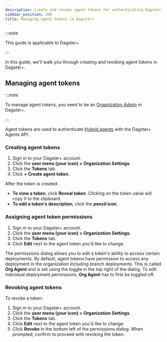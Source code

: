 ```yaml
---
description: Create and revoke agent tokens for authenticating Dagster+ hybrid agents.
sidebar_position: 200
title: Managing agent tokens in Dagster+
---
```


:::note

This guide is applicable to Dagster+.

:::

In this guide, we'll walk you through creating and revoking agent tokens in Dagster+.

## Managing agent tokens

:::note

To manage agent tokens, you need to be an [Organization Admin](/dagster-plus/features/authentication-and-access-control/rbac/user-roles-permissions#user-permissions-reference) in Dagster+.

:::

Agent tokens are used to authenticate [Hybrid agents](/dagster-plus/deployment/deployment-types/hybrid/) with the Dagster+ Agents API.

### Creating agent tokens

1. Sign in to your Dagster+ account.
2. Click the **user menu (your icon) > Organization Settings**.
3. Click the **Tokens** tab.
4. Click **+ Create agent token**.

After the token is created:

- **To view a token**, click **Reveal token**. Clicking on the token value will copy it to the clipboard.
- **To edit a token's description**, click the **pencil icon**.

### Assigning agent token permissions

1. Sign in to your Dagster+ account.
2. Click the **user menu (your icon) > Organization Settings**.
3. Click the **Tokens** tab.
4. Click **Edit** next to the agent token you'd like to change.

The permissions dialog allows you to edit a token's ability to access certain deployments. By default, agent tokens have permission to access any deployment in the organization including branch deployments. This is called **Org Agent** and is set using the toggle in the top right of the dialog. To edit individual deployment permissions, **Org Agent** has to first be toggled off.

### Revoking agent tokens

To revoke a token:

1. Sign in to your Dagster+ account.
2. Click the **user menu (your icon) > Organization Settings**.
3. Click the **Tokens** tab.
4. Click **Edit** next to the agent token you'd like to change.
5. Click **Revoke** in the bottom left of the permissions dialog. When prompted, confirm to proceed with revoking the token.
